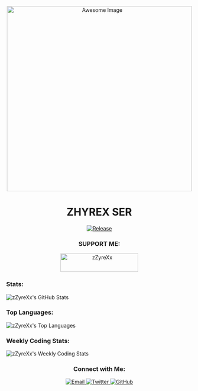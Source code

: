 <div align="center">
  <img src="https://i.imgur.com/mCZXY81.jpeg" width="500px" alt="Awesome Image">
  <h1>ZHYREX SER</h1>
</div>

<p align="center">
  <a href="https://github.com/zZyreXx"><img title="Release" src="https://img.shields.io/badge/About-You%20only%20live%20once,%20but%20if%20you%20do%20it%20right,%20once%20is%20enough-cyan.svg?style=for-the-badge&logo=appveyor" /></a>
</p>

<p align="center">
  <h3 align="center">SUPPORT ME:</h3>
  <p align="center">
    <a href="https://www.buymeacoffee.com/zZyreXxSer">
      <img align="center" src="https://cdn.buymeacoffee.com/buttons/v2/default-yellow.png" height="50" width="210" alt="zZyreXx">
    </a>
  </p>
</p>

<div align="center">
  <a href="https://alien-alfa.github.io"><span class="avatar"> </a></span>
</div>

<p align="center">
  <h3>Stats:</h3>
  <img src="https://github-readme-stats.vercel.app/api?username=zZyreXx&show_icons=true&theme=radical" alt="zZyreXx's GitHub Stats">
</p>

<p align="center">
  <h3>Top Languages:</h3>
  <img src="https://github-readme-stats.vercel.app/api/top-langs/?username=zZyreXx&layout=compact&theme=radical" alt="zZyreXx's Top Languages">
</p>

<p align="center">
  <h3>Weekly Coding Stats:</h3>
  <img src="https://github-readme-stats.vercel.app/api/wakatime?username=zZyreXx&layout=compact&theme=radical" alt="zZyreXx's Weekly Coding Stats">
</p>

<div align="center">
  <h3>Connect with Me:</h3>
  <a href="mailto:your.email@example.com">
    <img src="https://img.shields.io/badge/Email-Click%20to%20Email-success?style=for-the-badge&logo=gmail&logoColor=white" alt="Email">
  </a>
  <a href="https://twitter.com/yourusername">
    <img src="https://img.shields.io/badge/Twitter-Follow%20Me-blue?style=for-the-badge&logo=twitter&logoColor=white" alt="Twitter">
  </a>
  <a href="https://github.com/yourusername">
    <img src="https://img.shields.io/badge/GitHub-Follow%20Me-black?style=for-the-badge&logo=github&logoColor=white" alt="GitHub">
  </a>
</div>

<!-- This section can be customized further as per your preferences. -->
